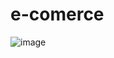 # e-comerce
![image](https://user-images.githubusercontent.com/94869227/169676517-af60b233-679a-4fcd-8a64-2d8148d5444c.png)
